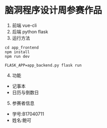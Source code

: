 # 脑洞程序设计周参赛作品
1. 前端 vue-cli
2. 后端 python flask
3. 运行方法
```
cd app_frontend 
npm install
npm run dev
```
```
FLASK_APP=app_backend.py flask run
```
4. 功能
- 记事本
- 日历与倒数日
5. 参赛者信息
- 学号:B17040711
- 姓名:鲍可